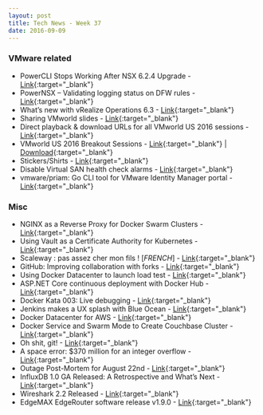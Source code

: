```yaml
---
layout: post
title: Tech News - Week 37
date: 2016-09-09
---
```


### VMware related

* PowerCLI Stops Working After NSX 6.2.4 Upgrade -
  [Link](https://fojta.wordpress.com/2016/09/08/powercli-stops-working-after-nsx-6-2-4-upgrade/){:target="_blank"}
* PowerNSX – Validating logging status on DFW rules - 
  [Link](http://networkinferno.net/powernsx-validating-logging-status-on-dfw-rules){:target="_blank"}
* What’s new with vRealize Operations 6.3 - 
  [Link](http://virtual-red-dot.info/whats-new-with-vrealize-operations-6-3/){:target="_blank"}
* Sharing VMworld slides - 
  [Link](http://www.yellow-bricks.com/2016/09/07/sharing-vmworld-slides/){:target="_blank"}
* Direct playback & download URLs for all VMworld US 2016 sessions -
  [Link](http://www.virtuallyghetto.com/2016/09/direct-playback-urls-for-all-vmworld-us-2016-sessions.html){:target="_blank"}
* VMworld US 2016 Breakout Sessions -
  [Link](https://github.com/lamw/vmworld2016-session-urls#vmworld-us-2016-breakout-sessions){:target="_blank"} |
  [Download](http://vstuff.org/VMworld2016-Vegas/){:target="_blank"}
* Stickers/Shirts - 
  [Link](http://www.yellow-bricks.com/stickersshirts/){:target="_blank"}
* Disable Virtual SAN health check alarms -
  [Link](http://www.ivobeerens.nl/2016/09/07/disable-virtual-san-health-check-alarms/){:target="_blank"}
* vmware/priam: Go CLI tool for VMware Identity Manager portal - 
  [Link](https://github.com/vmware/priam#priam---a-go-cli-for-vmware-identity-manager){:target="_blank"}


### Misc

* NGINX as a Reverse Proxy for Docker Swarm Clusters -
  [Link](https://blog.codeship.com/nginx-reverse-proxy-docker-swarm-clusters/){:target="_blank"}
* Using Vault as a Certificate Authority for Kubernetes - 
  [Link](https://www.digitalocean.com/company/blog/vault-and-kubernetes/){:target="_blank"}
* Scaleway : pas assez cher mon fils ! [*FRENCH*] - 
  [Link](https://vblog.io/scaleway-pas-assez-cher-mon-fils/){:target="_blank"}
* GitHub: Improving collaboration with forks - 
  [Link](https://github.com/blog/2247-improving-collaboration-with-forks){:target="_blank"}
* Using Docker Datacenter to launch load test - 
  [Link](http://blogs.cornell.edu/cloudification/2016/09/03/using-docker-datacenter-to-launch-load-test/){:target="_blank"}
* ASP.NET Core continuous deployment with Docker Hub -
  [Link](https://stefanprodan.com/2016/aspnetcore-cd-pipeline-docker-hub/){:target="_blank"}
* Docker Kata 003: Live debugging -
  [Link](https://medium.com/@Jesse_White/docker-kata-003-130c81bc3c39){:target="_blank"}
* Jenkins makes a UX splash with Blue Ocean - 
  [Link](http://blog.alexellis.io/jenkins-splashes-with-blue-ocean/){:target="_blank"}
* Docker Datacenter for AWS - 
  [Link](https://sreeninet.wordpress.com/2016/09/03/docker-datacenter-for-aws/){:target="_blank"}
* Docker Service and Swarm Mode to Create Couchbase Cluster - 
  [Link](http://blog.couchbase.com/2016/september/docker-service-swarm-mode-couchbase-cluster){:target="_blank"}
* Oh shit, git! - 
  [Link](http://ohshitgit.com/){:target="_blank"}
* A space error: $370 million for an integer overflow - 
  [Link](https://hownot2code.com/2016/09/02/a-space-error-370-million-for-an-integer-overflow/){:target="_blank"}
* Outage Post-Mortem for August 22nd - 
  [Link](https://building.buildkite.com/outage-post-mortem-for-august-23rd-82b619a3679b){:target="_blank"}
* InfluxDB 1.0 GA Released: A Retrospective and What’s Next - 
  [Link](https://www.influxdata.com/influxdb-1-0-ga-released-a-retrospective-and-whats-next/){:target="_blank"}
* Wireshark 2.2 Released - 
  [Link](https://www.wireshark.org/download.html){:target="_blank"} 
* EdgeMAX EdgeRouter software release v1.9.0 - 
  [Link](http://community.ubnt.com/t5/EdgeMAX-Updates-Blog/EdgeMAX-EdgeRouter-software-release-v1-9-0/bc-p/1643335){:target="_blank"}

